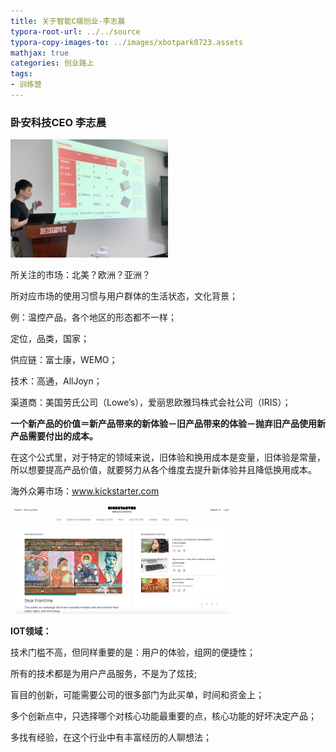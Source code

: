 ```yaml
---
title: 关于智能C端创业-李志晨
typora-root-url: ../../source
typora-copy-images-to: ../images/xbotpark0723.assets
mathjax: true
categories: 创业路上
tags:
- 训练营
---
```


###  卧安科技CEO 李志晨

<img src="/images/xbotpark0723.assets/IMG_3571.jpeg" alt="IMG_3571" width="50%" style="zoom:33%;" />

<!--more-->

所关注的市场：北美？欧洲？亚洲？

所对应市场的使用习惯与用户群体的生活状态，文化背景；

例：温控产品，各个地区的形态都不一样；

定位，品类，国家；

供应链：富士康，WEMO；

技术：高通，AllJoyn；

渠道商：美国劳氏公司（Lowe’s），爱丽思欧雅玛株式会社公司（IRIS）；

**一个新产品的价值＝新产品带来的新体验－旧产品带来的体验－抛弃旧产品使用新产品需要付出的成本。**

在这个公式里，对于特定的领域来说，旧体验和换用成本是变量，旧体验是常量，所以想要提高产品价值，就要努力从各个维度去提升新体验并且降低换用成本。

海外众筹市场：www.kickstarter.com

<img src="/images/xbotpark0723.assets/image-20200919160517387.png" alt="image-20200919160517387" width="70%" style="zoom: 50%;" />

**IOT领域：**

技术门槛不高，但同样重要的是：用户的体验，组网的便捷性；

所有的技术都是为用户产品服务，不是为了炫技;

盲目的创新，可能需要公司的很多部门为此买单，时间和资金上；

多个创新点中，只选择哪个对核心功能最重要的点，核心功能的好坏决定产品；

多找有经验，在这个行业中有丰富经历的人聊想法；



